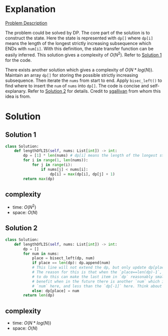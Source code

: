 # Explanation

[Problem Description](https://leetcode.com/problems/longest-increasing-subsequence/)

The problem could be solved by DP. The core part of the solution is to construct the state. Here the state is represented with `dp[]` where `dp[i]` means the length of the longest strictly increasing subsequence which ENDs with `num[i]`. With this definition, the state transfer function can be easily inferred. This solution gives a complexity of $O(N^2)$. Refer to [Solution 1](#solution-1) for the code.

There exists another solution which gives a complexity of $O(N*log(N))$. Maintain an array `dp[]` for storing the possible strictly increasing subsequence. Then iterate the `nums` from start to end. Apply `bisec_left()` to find where to insert the `num` of `nums` into `dp[]`. The code is concise and self-explanary. Refer to [Solution 2](#solution-2) for details. Credit to [sgallivan](https://leetcode.com/problems/russian-doll-envelopes/discuss/1134011/JS-Python-Java-C%2B%2B-or-Easy-LIS-Solution-w-Explanation) from whom this idea is from.

# Solution

## Solution 1

```python
class Solution:
    def lengthOfLIS(self, nums: List[int]) -> int:
        dp = [1] * len(nums) # dp[i] means the length of the longest strictly increasing subsequence which ENDs with num[i]
        for i in range(1, len(nums)):
            for j in range(i):
                if nums[j] < nums[i]:
                    dp[i] = max(dp[i], dp[j] + 1)
        return max(dp)
```

## complexity

- time: $O(N^2)$
- space: $O(N)$

## Solution 2

```python
class Solution:
    def lengthOfLIS(self, nums: List[int]) -> int:
        dp = []
        for num in nums:
            place = bisect_left(dp, num)
            if place == len(dp): dp.append(num)
            # This line will not extend the dp, but only update dp[place]
            # The reason for this is that when the `place==len(dp)-1`, here `num<dp[-1]`
            # to do this can make the last item in `dp` reasonably smaller, which could 
            # benefit when in the future there is another `num` which is greater than the 
            # `num` here, and less than the `dp[-1]` here. Think about this carefully!
            else: dp[place] = num
        return len(dp)
```

## complexity

- time: $O(N*log(N))$
- space: $O(N)$
